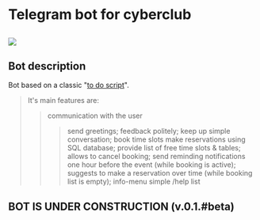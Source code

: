 Telegram bot for cyberclub 
====
[<img src="https://img.shields.io/badge/Telegram-2CA5E0?style=for-the-badge&logo=telegram&logoColor=white"/>](https://t.me/CyberbonchBot.)
----

Bot description
----
Bot based on a classic "[to do script]()".<br>
> It's main features are:
 >> communication with the user
   >>> send greetings;
   >>> feedback politely;
  >>> keep up simple conversation;
 >> book time slots
  >>>make reservations using SQL database;
  >>> provide list of free time slots & tables;
  >>> allows to cancel booking; 
 >> send reminding notifications
  >>> one hour before the event (while booking is active);
  >>> suggests to make a reservation over time (while booking list is empty);
 >> info-menu 
  >>> simple /help list 

BOT IS UNDER CONSTRUCTION (v.0.1.#beta)<br>
----

